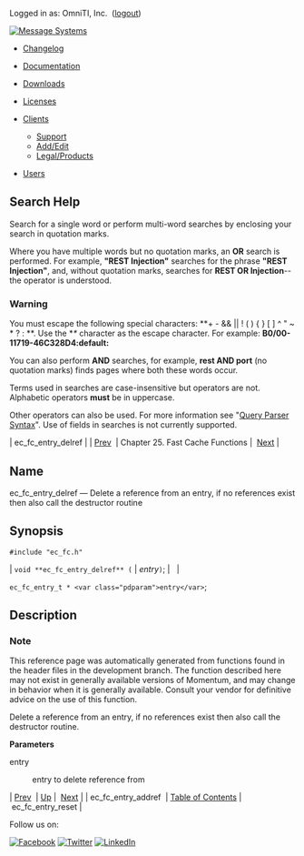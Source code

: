 Logged in as: OmniTI, Inc.  ([logout](https://support.messagesystems.com/logout.php))

[![Message Systems](https://support.messagesystems.com/images/ms-white205.png)](https://support.messagesystems.com/start.php) 

*   [Changelog](https://support.messagesystems.com/start.php?show=changelog)
*   [Documentation](https://support.messagesystems.com/docs/)
*   [Downloads](https://support.messagesystems.com/start.php)

*   [Licenses](https://support.messagesystems.com/license_summary.php)
*   <a href="">Clients</a>
    *   [Support](https://support.messagesystems.com/cs.php)
    *   [Add/Edit](https://support.messagesystems.com/edit_client.php)
    *   [Legal/Products](https://support.messagesystems.com/edit_products.php)
*   [Users](https://support.messagesystems.com/edit_customer.php)

## Search Help

Search for a single word or perform multi-word searches by enclosing your search in quotation marks.

Where you have multiple words but no quotation marks, an **OR** search is performed. For example, **"REST Injection"** searches for the phrase **"REST Injection"**, and, without quotation marks, searches for **REST OR Injection**--the operator is understood.

### Warning

You must escape the following special characters: **+ - && || ! ( ) { } [ ] ^ " ~ * ? : \**. Use the **\** character as the escape character. For example: **B0/00-11719-46C328D4\:default\:**

You can also perform **AND** searches, for example, **rest AND port** (no quotation marks) finds pages where both these words occur.

Terms used in searches are case-insensitive but operators are not. Alphabetic operators **must** be in uppercase.

Other operators can also be used. For more information see "[Query Parser Syntax](https://lucene.apache.org/core/old_versioned_docs/versions/3_0_0/queryparsersyntax.html)". Use of fields in searches is not currently supported.

| ec_fc_entry_delref |
| [Prev](apis.ec_fc_entry_addref.php)  | Chapter 25. Fast Cache Functions |  [Next](apis.ec_fc_entry_reset.php) |

<a name="apis.ec_fc_entry_delref"></a>
## Name

ec_fc_entry_delref — Delete a reference from an entry, if no references exist then also call the destructor routine

## Synopsis

`#include "ec_fc.h"`

| `void **ec_fc_entry_delref** (` | <var class="pdparam">entry</var>`)`; |   |

`ec_fc_entry_t * <var class="pdparam">entry</var>`;<a name="idp24663056"></a>
## Description

### Note

This reference page was automatically generated from functions found in the header files in the development branch. The function described here may not exist in generally available versions of Momentum, and may change in behavior when it is generally available. Consult your vendor for definitive advice on the use of this function.

Delete a reference from an entry, if no references exist then also call the destructor routine.

**Parameters**

<dl class="variablelist">

<dt>entry</dt>

<dd>

entry to delete reference from

</dd>

</dl>

| [Prev](apis.ec_fc_entry_addref.php)  | [Up](fastcache.php) |  [Next](apis.ec_fc_entry_reset.php) |
| ec_fc_entry_addref  | [Table of Contents](index.php) |  ec_fc_entry_reset |

Follow us on:

[![Facebook](https://support.messagesystems.com/images/icon-facebook.png)](http://www.facebook.com/messagesystems) [![Twitter](https://support.messagesystems.com/images/icon-twitter.png)](http://twitter.com/#!/MessageSystems) [![LinkedIn](https://support.messagesystems.com/images/icon-linkedin.png)](http://www.linkedin.com/company/message-systems)